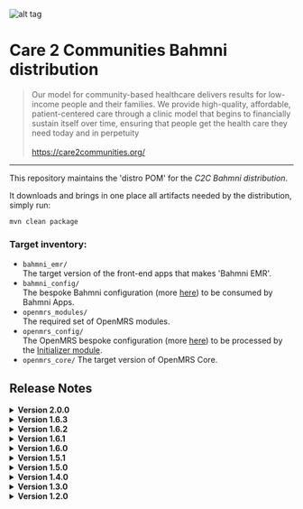![alt tag](readme/c2c-logo.png)

# Care 2 Communities Bahmni distribution

>Our model for community-based healthcare delivers results for low-income people and their families. We provide high-quality, affordable, patient-centered care through a clinic model that begins to financially sustain itself over time, ensuring that people get the health care they need today and in perpetuity
><br>
><br>https://care2communities.org/

-----

This repository maintains the 'distro POM' for the _C2C Bahmni distribution_.

It downloads and brings in one place all artifacts needed by the distribution, simply run:
```
mvn clean package
```
### Target inventory:

* `bahmni_emr/`
<br/>The target version of the front-end apps that makes 'Bahmni EMR'.
* `bahmni_config/`
<br/>The bespoke Bahmni configuration (more [here](https://github.com/mekomsolutions/bahmni-config-c2c)) to be consumed by Bahmni Apps.
* `openmrs_modules/`
<br/>The required set of OpenMRS modules.
* `openmrs_config/`
<br/>The OpenMRS bespoke configuration (more [here](https://github.com/mekomsolutions/openmrs-config-c2c)) to be processed by the [Initializer module](https://github.com/mekomsolutions/openmrs-module-initializer).
* `openmrs_core/`
The target version of OpenMRS Core.

## Release Notes

<details>
  <summary><b>Version 2.0.0</b></summary>

   <ul>
    <li>Added a new location H9.</li>
    <li>Merged OpenMRS, Bahmni and Odoo configs into the distro</li>
  </ul>
</details>

<details>
  <summary><b>Version 1.6.3</b></summary>
   <ul>
    <li>Made "MSPP - Digestive" concept set to include "Gastritis crisis(K29.7)" and exclude "Gastritis".</li>
    <li>Created panels for CRP and ASO lab tests.</li>
  </ul>
</details>

<details>
  <summary><b>Version 1.6.2</b></summary>
   <ul>
    <li>Updated some lab tests.</li>
  </ul>
</details>

<details>
  <summary><b>Version 1.6.1</b></summary>
   <ul>
    <li>Updated vaccinations concept set.</li>
  </ul>
</details>

<details>
  <summary><b>Version 1.6.0</b></summary>
   <ul>
    <li>Archived list of drugs in Odoo and Bahmni.</li>
    <li>Added a question in the Vaccination form 'Is the child fully vaccinated?'.</li>
    <li>Fixed Sync issue of Amoxicillin syrup, and metronidazole & Nystatin ovule.</li>
    <li>Fixed the MSPP Report Emergency Section figures to reflect the actual urgency.</li>
    <li>Enabled MSPP Vaccinations report to capture data on 'Fully vaccinated patients'.</li>
    <li>Scheduled task was set to run every hour by default to 'Close stale visits'.</li>
    <li>Documented the process to extract and upload data with centralized Ozone Analytics.</li>
    <li>Updated Distro to use latest Ozone Analytics.</li>
    <li>Fixed 404 error on C2C Analytics servers.</li>
    <li>Modified Lab Tests in OpenELIS.</li>
  </ul>
</details>

<details>
  <summary><b>Version 1.5.1</b></summary>
   <ul>
    <li>Fixed Metronidazole drug variant concept uuids.</li>
    <li>Removed 'Sayana Press' from drugs containing the term.</li>
    <li>Added answers to Human Chorionic Gonadotrophin concept.</li>
  </ul>
</details>

<details>
  <summary><b>Version 1.5.0</b></summary>
   <ul>
    <li>Added vaccination and family planning community patient lists.</li>
    <li>Fixed H-pylori and HCG lab results.</li>
    <li>Fixed drug name presentation for multi-ingredient medications.</li>
    <li>Added Missing Drugs and Medical Supplies.</li>
  </ul>
</details>

<details>
  <summary><b>Version 1.4.0</b></summary>
   <ul>
    <li>Activated billing status widget.</li>
    <li>Added bulk cancel orders Odoo add-on.</li>
    <li>Patient header to display weight.</li>
    <li>Added ability to close visits after 12h of inactivity.</li>
    <li>Fixed EIP data corrupted after power cut.</li>
    <li>Added more tests and services.</li>
    <li>Added new concept - 'IUD' to family planning - FP administer.</li>
    <li>Adjusted visit types to add field/at clinic options.</li>
  </ul>
</details>

<details>
  <summary><b>Version 1.3.0</b></summary>
   <ul>
    <li>Removed pricing information from Odoo Config.</li>
  </ul>
</details>

<details>
  <summary><b>Version 1.2.0</b></summary>
   <ul>
    <li>Made HSC form compatible with C2C.</li>
  </ul>
</details>

